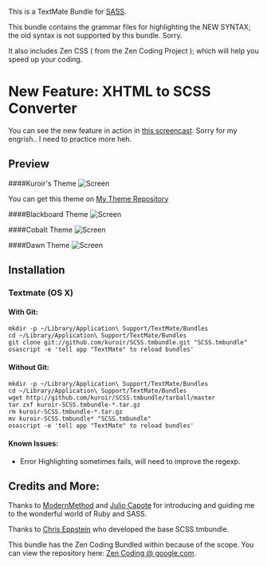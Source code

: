 This is a TextMate Bundle for [SASS](http://sass-lang.com/). 

This bundle contains the grammar files for highlighting the NEW SYNTAX; the old syntax is not supported by this bundle. Sorry.

It also includes Zen CSS ( from the Zen Coding Project ); which will help you speed up your coding.

# New Feature: XHTML to SCSS Converter
You can see the new feature in action in [this screencast](http://screenr.com/TZ0). Sorry for my engrish.. I need to practice more heh.

## Preview

####Kuroir's Theme
![Screen](http://dl.dropbox.com/u/4651065/kuroir-theme.jpg)

You can get this theme on [My Theme Repository](http://github.com/kuroir/TextMate-Kuroir-Theme)

####Blackboard Theme
![Screen](http://dl.dropbox.com/u/4651065/blackboard-theme.jpg)

####Cobalt Theme
![Screen](http://dl.dropbox.com/u/4651065/cobalt-theme.jpg)

####Dawn Theme
![Screen](http://dl.dropbox.com/u/4651065/dawn-theme.jpg)

## Installation
### Textmate (OS X)
#### With Git:

    mkdir -p ~/Library/Application\ Support/TextMate/Bundles
    cd ~/Library/Application\ Support/TextMate/Bundles
    git clone git://github.com/kuroir/SCSS.tmbundle.git "SCSS.tmbundle"
    osascript -e 'tell app "TextMate" to reload bundles'

#### Without Git:

    mkdir -p ~/Library/Application\ Support/TextMate/Bundles
    cd ~/Library/Application\ Support/TextMate/Bundles
    wget http://github.com/kuroir/SCSS.tmbundle/tarball/master
    tar zxf kuroir-SCSS.tmbundle-*.tar.gz
    rm kuroir-SCSS.tmbundle-*.tar.gz
    mv kuroir-SCSS.tmbundle* "SCSS.tmbundle"
    osascript -e 'tell app "TextMate" to reload bundles'

#### Known Issues:

- Error Highlighting sometimes fails, will need to improve the regexp.

## Credits and More:
Thanks to [ModernMethod](http://modernmethod.com) and [Julio Capote](http://github.com/capotej/) for introducing and guiding me to the wonderful world of Ruby and SASS.

Thanks to [Chris Eppstein](http://github.com/chriseppstein) who developed the base SCSS.tmbundle.

This bundle has the Zen Coding Bundled within because of the scope. You can view the repository here: [Zen Coding @ google.com](http://code.google.com/p/zen-coding/).
